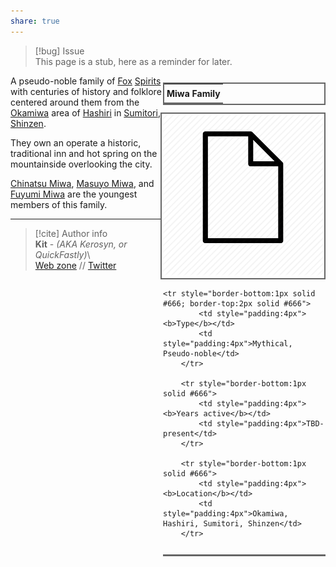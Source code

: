```yaml
---  
share: true  
---  
```

> [!bug] Issue  
> This page is a stub, here as a reminder for later.  
  
<div style="float:right; clear:right; width:260px; margin:0 0 0 14; border-collapse:collapse">  
  <table style="float:right; clear:right; width:260px; margin:0 0 0 14; border:2px solid #666; line-height:1.5; border-collapse:collapse; font-size:smaller">  
	<tr>  
		<th colspan="2" style="border-bottom:2px solid #666; font-size:larger; padding:4px; text-align:center">Miwa Family</th>  
	</tr></table>  
  </div>  
  
  <span align="center" style="float:right; clear:right; width:260px; margin:0 0 0 14; padding:4 0 0 0; border:2px solid #666; border-collapse:collapse">![250](../../../../assets/img/blankpage.png)</span>  
  
  <div style="float:right; clear:right; width:260px; margin:0 0 0 14; border-collapse:collapse">  
    <table style="float:right; clear:right; width:260px; margin:0 0 7 14; border:2px solid #666; border-top:1px solid #666; line-height:1.5; border-collapse:collapse; font-size:smaller">  
    
	<tr style="border-bottom:1px solid #666; border-top:2px solid #666">  
			<td style="padding:4px"><b>Type</b></td>  
			<td style="padding:4px">Mythical, Pseudo-noble</td>  
		</tr>  
		  
		<tr style="border-bottom:1px solid #666">  
			<td style="padding:4px"><b>Years active</b></td>  
			<td style="padding:4px">TBD-present</td>  
		</tr>  
		  
		<tr style="border-bottom:1px solid #666">  
			<td style="padding:4px"><b>Location</b></td>  
			<td style="padding:4px">Okamiwa, Hashiri, Sumitori, Shinzen</td>  
		</tr>  
	  
  </table>  
</div>  
  
A pseudo-noble family of [Fox](../../Inhabitants/Fox) [Spirits](../../Inhabitants/Spirits) with centuries of history and folklore centered around them from the [Okamiwa](../Map/CIty%20of%20Hashiri,%20Sumitori/Okamiwa) area of [Hashiri](../Map/CIty%20of%20Hashiri,%20Sumitori/Hashiri) in [Sumitori](Sumitori), [Shinzen](../Map/Shinzen).  
  
They own an operate a historic, traditional inn and hot spring on the mountainside overlooking the city.  
  
[Chinatsu Miwa](../../../Characters/CM/Chinatsu%20Miwa), [Masuyo Miwa](../../../Characters/CM/Masuyo%20Miwa), and [Fuyumi Miwa](../../../Characters/CM/Fuyumi%20Miwa) are the youngest members of this family.  
  
-----  
> [!cite] Author info  
> **Kit** - *(AKA Kerosyn, or QuickFastly)*\  
> [Web zone](https://kitabe.link) // [Twitter](https://twitter.com/Kerosyn_)